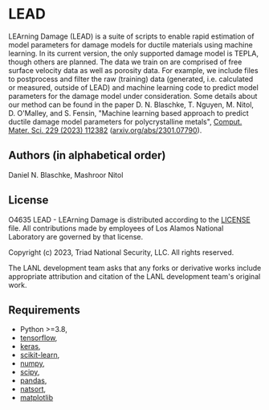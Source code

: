 # LEAD

LEArning Damage (LEAD) is a suite of scripts to enable rapid estimation of model parameters for damage models for ductile materials using
machine learning. In its current version, the only supported damage model is TEPLA, though others are planned.
The data
we train on are comprised of free surface velocity data as well as porosity data. For example, we include files to postprocess
and filter the raw (training) data (generated, i.e. calculated or measured, outside of LEAD) and machine learning code to
predict model parameters for the damage model under consideration.
Some details about our method can be found in the paper 
D. N. Blaschke, T. Nguyen, M. Nitol, D. O'Malley, and S. Fensin, "Machine learning based approach to predict ductile damage model parameters for polycrystalline metals",
[Comput. Mater. Sci. 229 (2023) 112382](https://doi.org/10.1016/j.commatsci.2023.112382) ([arxiv.org/abs/2301.07790](https://arxiv.org/abs/2301.07790)).

## Authors (in alphabetical order)

Daniel N. Blaschke, Mashroor Nitol

## License
O4635 LEAD - LEArning Damage is distributed according to the [LICENSE](LICENSE) file.
All contributions made by employees of Los Alamos National Laboratory are governed by that license.


Copyright (c) 2023, Triad National Security, LLC. All rights reserved.

The LANL development team asks that any forks or derivative works include appropriate attribution and citation of the LANL development team's original work.


## Requirements

* Python >=3.8,</br>
* [tensorflow](https://www.tensorflow.org),</br>
* [keras](https://keras.io),</br>
* [scikit-learn](https://scikit-learn.org),</br>
* [numpy](https://docs.scipy.org/doc/numpy/user/),</br>
* [scipy](https://docs.scipy.org/doc/scipy/reference/),</br>
* [pandas](https://pandas.pydata.org),</br>
* [natsort](https://natsort.readthedocs.io),</br>
* [matplotlib](https://matplotlib.org)</br>

